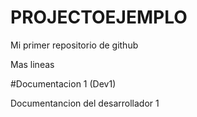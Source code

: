 # PROJECTOEJEMPLO
Mi primer repositorio de github

Mas lineas 

#Documentacion 1 (Dev1)

Documentancion del desarrollador 1